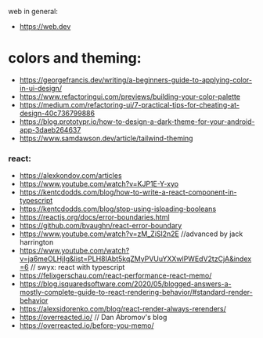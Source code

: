 web in general:
- https://web.dev

# colors and theming:
- https://georgefrancis.dev/writing/a-beginners-guide-to-applying-color-in-ui-design/
- https://www.refactoringui.com/previews/building-your-color-palette
- https://medium.com/refactoring-ui/7-practical-tips-for-cheating-at-design-40c736799886
- https://blog.prototypr.io/how-to-design-a-dark-theme-for-your-android-app-3daeb264637
- https://www.samdawson.dev/article/tailwind-theming


### react:
- https://alexkondov.com/articles
- https://www.youtube.com/watch?v=KJP1E-Y-xyo
- https://kentcdodds.com/blog/how-to-write-a-react-component-in-typescript
- https://kentcdodds.com/blog/stop-using-isloading-booleans
- https://reactjs.org/docs/error-boundaries.html
- https://github.com/bvaughn/react-error-boundary
- https://www.youtube.com/watch?v=zM_ZiSl2n2E //advanced by jack harrington
- https://www.youtube.com/watch?v=ja6meOLHjIg&list=PLH8IAbt5kqZMyPVUuYXXwlPWEdV2tzCjA&index=6 // swyx: react with typescript
- https://felixgerschau.com/react-performance-react-memo/
- https://blog.isquaredsoftware.com/2020/05/blogged-answers-a-mostly-complete-guide-to-react-rendering-behavior/#standard-render-behavior
- https://alexsidorenko.com/blog/react-render-always-rerenders/
- https://overreacted.io/ // Dan Abromov's blog
- https://overreacted.io/before-you-memo/
